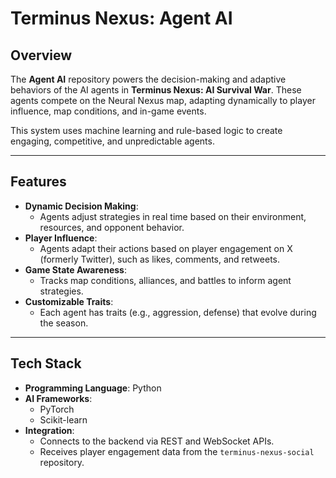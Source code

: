 # Terminus Nexus: Agent AI

## Overview
The **Agent AI** repository powers the decision-making and adaptive behaviors of the AI agents in **Terminus Nexus: AI Survival War**. These agents compete on the Neural Nexus map, adapting dynamically to player influence, map conditions, and in-game events.

This system uses machine learning and rule-based logic to create engaging, competitive, and unpredictable agents.

---

## Features
- **Dynamic Decision Making**:
  - Agents adjust strategies in real time based on their environment, resources, and opponent behavior.
- **Player Influence**:
  - Agents adapt their actions based on player engagement on X (formerly Twitter), such as likes, comments, and retweets.
- **Game State Awareness**:
  - Tracks map conditions, alliances, and battles to inform agent strategies.
- **Customizable Traits**:
  - Each agent has traits (e.g., aggression, defense) that evolve during the season.

---

## Tech Stack
- **Programming Language**: Python
- **AI Frameworks**:
  - PyTorch
  - Scikit-learn
- **Integration**:
  - Connects to the backend via REST and WebSocket APIs.
  - Receives player engagement data from the `terminus-nexus-social` repository.
